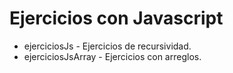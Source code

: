 # Ejercicios con Javascript
- ejerciciosJs - Ejercicios de recursividad.
- ejerciciosJsArray - Ejercicios con arreglos.
